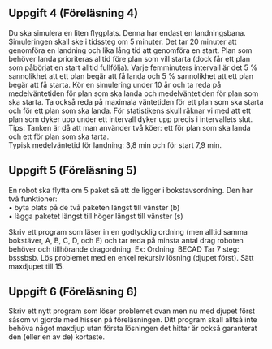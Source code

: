 ## Uppgift 4 (Föreläsning 4)

Du ska simulera en liten flygplats. Denna har endast en landningsbana. Simuleringen skall ske i tidssteg om 5 minuter.
Det tar 20 minuter att genomföra en landning och lika lång tid att genomföra en start. Plan som behöver landa
prioriteras alltid före plan som vill starta (dock får ett plan som påbörjat en start alltid fullfölja). Varje
femminuters intervall är det 5 % sannolikhet att ett plan begär att få landa och 5 % sannolikhet att ett plan begär att
få starta. Kör en simulering under 10 år och ta reda på medelväntetiden för plan som ska landa och medelväntetiden för
plan som ska starta. Ta också reda på maximala väntetiden för ett plan som ska starta och för ett plan som ska landa.
För statistikens skull räknar vi med att ett plan som dyker upp under ett intervall dyker upp precis i intervallets
slut.\
Tips: Tanken är då att man använder två köer: ett för plan som ska landa och ett för plan som ska tarta.\
Typisk medelväntetid för landning: 3,8 min och för start 7,9 min.

## Uppgift 5 (Föreläsning 5)

En robot ska flytta om 5 paket så att de ligger i bokstavsordning. Den har två funktioner:\
• byta plats på de två paketen längst till vänster (b)\
• lägga paketet längst till höger längst till vänster (s)

Skriv ett program som läser in en godtycklig ordning (men alltid samma bokstäver, A, B, C, D, och E)
och tar reda på minsta antal drag roboten behöver och tillhörande dragordning. Ex: Ordning: BECAD Tar 7 steg: bsssbsb.
Lös problemet med en enkel rekursiv lösning (djupet först). Sätt maxdjupet till 15.

## Uppgift 6 (Föreläsning 6)

Skriv ett nytt program som löser problemet ovan men nu med djupet först såsom vi gjorde med hissen på föreläsningen.
Ditt program skall alltså inte behöva något maxdjup utan första lösningen det hittar är också garanterat den (eller en
av de) kortaste.